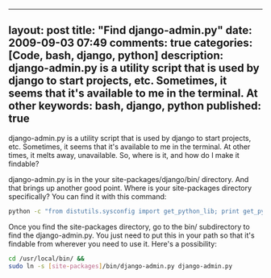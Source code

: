 
---
layout: post
title: "Find django-admin.py"
date: 2009-09-03 07:49
comments: true
categories: [Code, bash, django, python]
description: django-admin.py is a utility script that is used by django to start projects, etc.  Sometimes, it seems that it's available to me in the terminal.  At other
keywords: bash, django, python
published: true
---

django-admin.py is a utility script that is used by django to start projects, etc.  Sometimes, it seems that it's available to me in the terminal.  At other times, it melts away, unavailable.  So, where is it, and how do I make it findable?

<!--more-->

django-admin.py is in the your site-packages/django/bin/ directory.  And that brings up another good point.  Where is your site-packages directory specifically?  You can find it with this command:

```bash
python -c "from distutils.sysconfig import get_python_lib; print get_python_lib()"
```

Once you find the site-packages directory, go to the bin/ subdirectory to find the django-admin.py.  You just need to put this in your path so that it's findable from wherever you need to use it.  Here's a possibility:

```bash
cd /usr/local/bin/ &&
sudo ln -s [site-packages]/bin/django-admin.py django-admin.py
```
  

